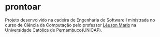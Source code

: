 # prontoar
Projeto desenvolvido na cadeira de Engenharia de Software I ministrada no curso de Ciência da Computação pelo professor [Léuson Mario](https://github.com/leusonmario) na Universidade Católica de Pernambuco(UNICAP).
